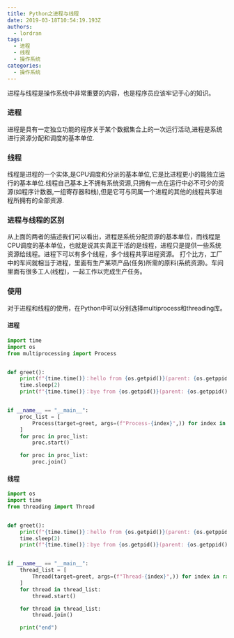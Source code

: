 ```yaml
---
title: Python之进程与线程
date: 2019-03-18T10:54:19.193Z
authors:
  - lordran
tags:
  - 进程
  - 线程
  - 操作系统
categories:
  - 操作系统
---
```

进程与线程是操作系统中非常重要的内容，也是程序员应该牢记于心的知识。

### 进程

进程是具有一定独立功能的程序关于某个数据集合上的一次运行活动,进程是系统进行资源分配和调度的基本单位.

### 线程

线程是进程的一个实体,是CPU调度和分派的基本单位,它是比进程更小的能独立运行的基本单位.线程自己基本上不拥有系统资源,只拥有一点在运行中必不可少的资源(如程序计数器,一组寄存器和栈),但是它可与同属一个进程的其他的线程共享进程所拥有的全部资源.

<!--more-->

### 进程与线程的区别

从上面的两者的描述我们可以看出，进程是系统分配资源的基本单位，而线程是CPU调度的基本单位，也就是说其实真正干活的是线程，进程只是提供一些系统资源给线程。进程下可以有多个线程，多个线程共享进程资源。
打个比方，工厂中的车间就相当于进程，里面有生产某项产品(任务)所需的原料(系统资源)。车间里面有很多工人(线程)，一起工作以完成生产任务。

### 使用

对于进程和线程的使用，在Python中可以分别选择multiprocess和threading库。

#### 进程

```python
import time
import os
from multiprocessing import Process


def greet():
    print(f"{time.time()}：hello from {os.getpid()}(parent: {os.getppid()})")
    time.sleep(2)
    print(f"{time.time()}：bye from {os.getpid()}(parent: {os.getppid()})")


if __name__ == "__main__":
    proc_list = [
        Process(target=greet, args=(f"Process-{index}",)) for index in range(1, 5)
    ]
    for proc in proc_list:
        proc.start()

    for proc in proc_list:
        proc.join()
```

#### 线程

```python
import os
import time
from threading import Thread


def greet():
    print(f"{time.time()}：hello from {os.getpid()}(parent: {os.getppid()})")
    time.sleep(2)
    print(f"{time.time()}：bye from {os.getpid()}(parent: {os.getppid()})")


if __name__ == "__main__":
    thread_list = [
        Thread(target=greet, args=(f"Thread-{index}",)) for index in range(1, 5)
    ]
    for thread in thread_list:
        thread.start()

    for thread in thread_list:
        thread.join()

    print("end")
```
